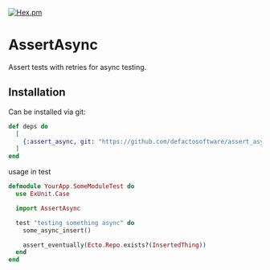 [![Hex.pm](https://img.shields.io/hexpm/v/assert_async.svg)](https://hex.pm/packages/assert_async)

# AssertAsync

Assert tests with retries for async testing.

## Installation

Can be installed via git:

```elixir
def deps do
  [
    {:assert_async, git: "https://github.com/defactosoftware/assert_async", only: [:test]}
  ]
end
```

usage in test

```ex
defmodule YourApp.SomeModuleTest do
  use ExUnit.Case

  import AssertAsync

  test "testing something async" do
    some_async_insert()

    assert_eventually(Ecto.Repo.exists?(InsertedThing))
  end
end
```

